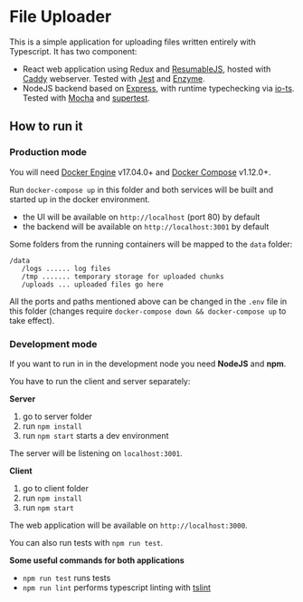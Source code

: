 # File Uploader
This is a simple application for uploading files written entirely with Typescript. It has two component:
 * React web application using Redux and [ResumableJS](http://www.resumablejs.com/), 
    hosted with [Caddy](https://caddyserver.com/) webserver. Tested with [Jest](https://jestjs.io/) and [Enzyme](https://airbnb.io/enzyme/).
 * NodeJS backend based on [Express](https://expressjs.com/), with runtime typechecking via [io-ts](https://github.com/gcanti/io-ts).
    Tested with [Mocha](https://mochajs.org/) and [supertest](https://github.com/visionmedia/supertest).

## How to run it

### Production mode
You will need [Docker Engine](https://docs.docker.com/engine/) v17.04.0+ and [Docker Compose](https://docs.docker.com/compose/) v1.12.0+.

Run `docker-compose up` in this folder and both services will be built and started up in the docker environment.
 * the UI will be available on `http://localhost` (port 80) by default
 * the backend will be available on `http://localhost:3001` by default

Some folders from the running containers will be mapped to the `data` folder:
```
/data
   /logs ...... log files
   /tmp ....... temporary storage for uploaded chunks
   /uploads ... uploaded files go here 
```
 
All the ports and paths mentioned above can be changed in the `.env` file in this folder 
(changes require `docker-compose down && docker-compose up` to take effect).

### Development mode
If you want to run in in the development node you need **NodeJS** and **npm**.

You have to run the client and server separately:

**Server**
1. go to server folder
2. run `npm install`
3. run `npm start` starts a dev environment

The server will be listening on `localhost:3001`.

**Client**
1. go to client folder
2. run `npm install`
3. run `npm start`

The web application will be available on `http://localhost:3000`.

You can also run tests with `npm run test`.

**Some useful commands for both applications**
-   `npm run test` runs tests
-   `npm run lint` performs typescript linting with [tslint](https://palantir.github.io/tslint/)


